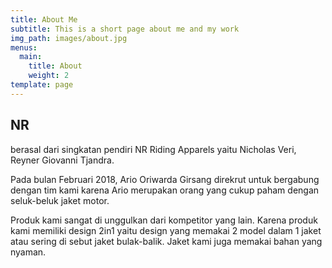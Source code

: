 ```yaml
---
title: About Me
subtitle: This is a short page about me and my work
img_path: images/about.jpg
menus:
  main:
    title: About
    weight: 2
template: page
---
```



<h2> NR </h2>berasal dari singkatan pendiri NR Riding Apparels yaitu Nicholas Veri, Reyner Giovanni Tjandra. 

Pada bulan Februari 2018, Ario Oriwarda Girsang direkrut untuk bergabung dengan tim kami karena Ario merupakan orang yang cukup paham dengan seluk-beluk jaket motor.

Produk kami sangat di unggulkan dari kompetitor yang lain. Karena produk kami memiliki design 2in1 yaitu design yang memakai 2 model dalam 1 jaket atau sering di sebut jaket bulak-balik. Jaket kami juga memakai bahan yang nyaman.